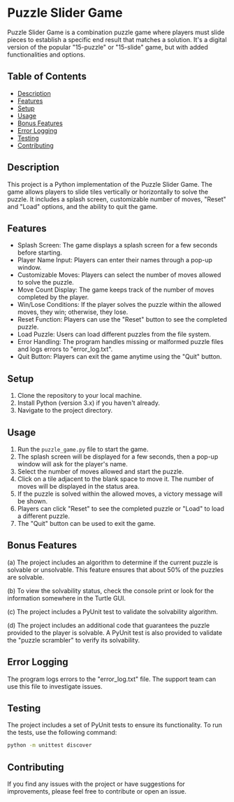 # Puzzle Slider Game

Puzzle Slider Game is a combination puzzle game where players must slide pieces to establish a specific end result that matches a solution. It's a digital version of the popular "15-puzzle" or "15-slide" game, but with added functionalities and options.

## Table of Contents

- [Description](#description)
- [Features](#features)
- [Setup](#setup)
- [Usage](#usage)
- [Bonus Features](#bonus-features)
- [Error Logging](#error-logging)
- [Testing](#testing)
- [Contributing](#contributing)

## Description

This project is a Python implementation of the Puzzle Slider Game. The game allows players to slide tiles vertically or horizontally to solve the puzzle. It includes a splash screen, customizable number of moves, "Reset" and "Load" options, and the ability to quit the game.

## Features

- Splash Screen: The game displays a splash screen for a few seconds before starting.
- Player Name Input: Players can enter their names through a pop-up window.
- Customizable Moves: Players can select the number of moves allowed to solve the puzzle.
- Move Count Display: The game keeps track of the number of moves completed by the player.
- Win/Lose Conditions: If the player solves the puzzle within the allowed moves, they win; otherwise, they lose.
- Reset Function: Players can use the "Reset" button to see the completed puzzle.
- Load Puzzle: Users can load different puzzles from the file system.
- Error Handling: The program handles missing or malformed puzzle files and logs errors to "error_log.txt".
- Quit Button: Players can exit the game anytime using the "Quit" button.

## Setup

1. Clone the repository to your local machine.
2. Install Python (version 3.x) if you haven't already.
3. Navigate to the project directory.

## Usage

1. Run the `puzzle_game.py` file to start the game.
2. The splash screen will be displayed for a few seconds, then a pop-up window will ask for the player's name.
3. Select the number of moves allowed and start the puzzle.
4. Click on a tile adjacent to the blank space to move it. The number of moves will be displayed in the status area.
5. If the puzzle is solved within the allowed moves, a victory message will be shown.
6. Players can click "Reset" to see the completed puzzle or "Load" to load a different puzzle.
7. The "Quit" button can be used to exit the game.

## Bonus Features

(a) The project includes an algorithm to determine if the current puzzle is solvable or unsolvable. This feature ensures that about 50% of the puzzles are solvable.

(b) To view the solvability status, check the console print or look for the information somewhere in the Turtle GUI.

(c) The project includes a PyUnit test to validate the solvability algorithm.

(d) The project includes an additional code that guarantees the puzzle provided to the player is solvable. A PyUnit test is also provided to validate the "puzzle scrambler" to verify its solvability.

## Error Logging

The program logs errors to the "error_log.txt" file. The support team can use this file to investigate issues.

## Testing

The project includes a set of PyUnit tests to ensure its functionality. To run the tests, use the following command:

```bash
python -m unittest discover
```

## Contributing

If you find any issues with the project or have suggestions for improvements, please feel free to contribute or open an issue.